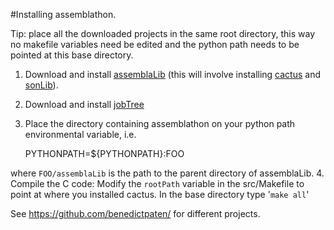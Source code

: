 #Installing assemblathon.

Tip: place all the downloaded projects in the same root directory, this way no makefile variables need be edited and the python path needs to be pointed at this base directory.

1. Download and install [assemblaLib](https://github.com/benedictpaten/assemblaLib) (this will involve installing [cactus](https://github.com/benedictpaten/cactus) and [sonLib](https://github.com/benedictpaten/sonLib)).
2. Download and install [jobTree](https://github.com/benedictpaten/jobTree)
3. Place the directory containing assemblathon on your python path environmental variable, i.e.

    PYTHONPATH=${PYTHONPATH}:FOO

where <code>FOO/assemblaLib</code> is the path to the parent directory of assemblaLib. 
4. Compile the C code:
Modify the <code>rootPath</code> variable in the src/Makefile to point at where you installed cactus.
In the base directory type '<code>make all</code>' 

See https://github.com/benedictpaten/ for different projects.
